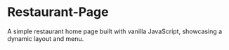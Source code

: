 # Restaurant-Page
A simple restaurant home page built with vanilla JavaScript, showcasing a dynamic layout and menu.
